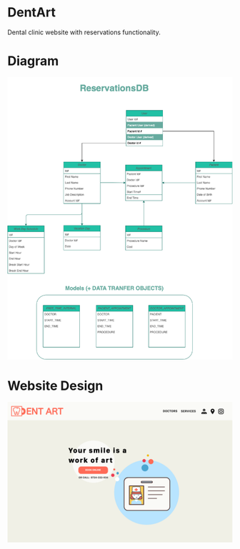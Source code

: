 # DentArt
Dental clinic website with reservations functionality.

# Diagram
<img width="812" alt="diagram-updated" src="diagram-updated.png">

# Website Design
<img alt="website-design" src="dentart-web-design.png">
